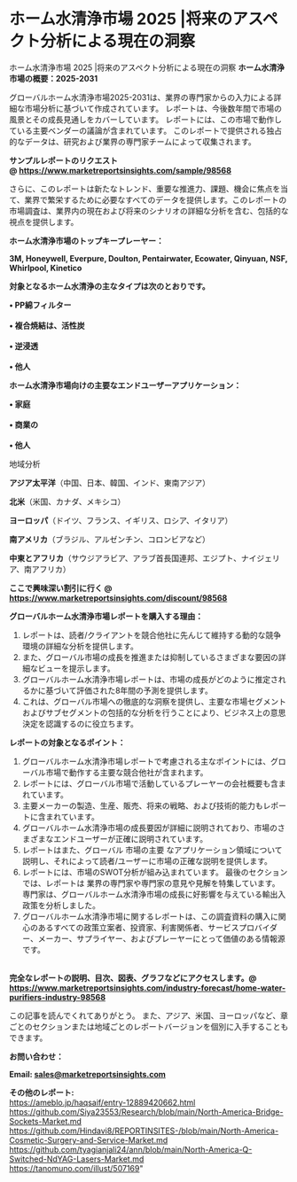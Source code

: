 # ホーム水清浄市場 2025 |将来のアスペクト分析による現在の洞察
ホーム水清浄市場 2025 |将来のアスペクト分析による現在の洞察
<strong><b>ホーム水清浄市場の概要：2025-2031</b></strong>

グローバルホーム水清浄市場2025-2031は、業界の専門家からの入力による詳細な市場分析に基づいて作成されています。 レポートは、今後数年間で市場の風景とその成長見通しをカバーしています。 レポートには、この市場で動作している主要ベンダーの議論が含まれています。 このレポートで提供される独占的なデータは、研究および業界の専門家チームによって収集されます。

<strong>サンプルレポートのリクエスト @ <a href=https://www.marketreportsinsights.com/sample/98568>https://www.marketreportsinsights.com/sample/98568</a></strong>

さらに、このレポートは新たなトレンド、重要な推進力、課題、機会に焦点を当て、業界で繁栄するために必要なすべてのデータを提供します。このレポートの市場調査は、業界内の現在および将来のシナリオの詳細な分析を含む、包括的な視点を提供します。

<strong>ホーム水清浄市場のトップキープレーヤー：</strong>

<strong>3M, Honeywell, Everpure, Doulton, Pentairwater, Ecowater, Qinyuan, NSF, Whirlpool, Kinetico</strong>

<strong><b>対象となるホーム水清浄の主なタイプは次のとおりです。</b></strong>

<strong>• PP綿フィルター<br><br>• 複合焼結は、活性炭<br><br>• 逆浸透<br><br>• 他人</strong>

<strong><b>ホーム水清浄市場向けの主要なエンドユーザーアプリケーション：</b></strong>

<strong>• 家庭<br><br>• 商業の<br><br>• 他人</strong>

 地域分析

<strong><b>アジア太平洋</b></strong>（中国、日本、韓国、インド、東南アジア）

<strong><b>北米</b></strong>（米国、カナダ、メキシコ）

<strong><b>ヨーロッパ</b></strong>（ドイツ、フランス、イギリス、ロシア、イタリア）

<strong><b>南アメリカ</b></strong>（ブラジル、アルゼンチン、コロンビアなど）

<strong><b>中東とアフリカ</b></strong>（サウジアラビア、アラブ首長国連邦、エジプト、ナイジェリア、南アフリカ）

<strong>ここで興味深い割引に行く @ <a href=https://www.marketreportsinsights.com/discount/98568>https://www.marketreportsinsights.com/discount/98568</a></strong>

<strong><b>グローバルホーム水清浄市場レポートを購入する理由：</b></strong>
<ol>
  <li>レポートは、読者/クライアントを競合他社に先んじて維持する動的な競争環境の詳細な分析を提供します。</li>
  <li>また、グローバル市場の成長を推進または抑制しているさまざまな要因の詳細なビューを提示します。</li>
  <li>グローバルホーム水清浄市場レポートは、市場の成長がどのように推定されるかに基づいて評価された8年間の予測を提供します。</li>
  <li>これは、グローバル市場への徹底的な洞察を提供し、主要な市場セグメントおよびサブセグメントの包括的な分析を行うことにより、ビジネス上の意思決定を認識するのに役立ちます。</li>
</ol>
<strong><b>レポートの対象となるポイント：</b></strong>
<ol>
  <li>グローバルホーム水清浄市場レポートで考慮される主なポイントには、グローバル市場で動作する主要な競合他社が含まれます。</li>
  <li>レポートには、グローバル市場で活動しているプレーヤーの会社概要も含まれています。</li>
  <li>主要メーカーの製造、生産、販売、将来の戦略、および技術的能力もレポートに含まれています。</li>
  <li>グローバルホーム水清浄市場の成長要因が詳細に説明されており、市場のさまざまなエンドユーザーが正確に説明されています。</li>
  <li>レポートはまた、グローバル 市場の主要 なアプリケーション領域について説明し、それによって読者/ユーザーに市場の正確な説明を提供します。</li>
  <li>レポートには、市場のSWOT分析が組み込まれています。 最後のセクションでは、レポートは 業界の専門家や専門家の意見や見解を特集しています。 専門家は、グローバルホーム水清浄市場の成長に好影響を与えている輸出入政策を分析しました。</li>
  <li>グローバルホーム水清浄市場に関するレポートは、この調査資料の購入に関心のあるすべての政策立案者、投資家、利害関係者、サービスプロバイダー、メーカー、サプライヤー、およびプレーヤーにとって価値のある情報源です。</li>
</ol><br>
<strong>完全なレポートの説明、目次、図表、グラフなどにアクセスします。@ <a href=https://www.marketreportsinsights.com/industry-forecast/home-water-purifiers-industry-98568>https://www.marketreportsinsights.com/industry-forecast/home-water-purifiers-industry-98568</a></strong>

この記事を読んでくれてありがとう。 また、アジア、米国、ヨーロッパなど、章ごとのセクションまたは地域ごとのレポートバージョンを個別に入手することもできます。

<strong><b>お問い合わせ：</b></strong>

<strong>Email: </strong><a href=mailto:sales@marketreportsinsights.com><strong>sales@marketreportsinsights.com</strong></a>

<strong>その他のレポート:</strong>
<br>
<a href=https://ameblo.jp/haqsaif/entry-12889420662.html>https://ameblo.jp/haqsaif/entry-12889420662.html</a>
<br>
<a href=https://github.com/Siya23553/Research/blob/main/North-America-Bridge-Sockets-Market.md>https://github.com/Siya23553/Research/blob/main/North-America-Bridge-Sockets-Market.md</a>
<br>
<a href=https://github.com/Hindavi8/REPORTINSITES-/blob/main/North-America-Cosmetic-Surgery-and-Service-Market.md>https://github.com/Hindavi8/REPORTINSITES-/blob/main/North-America-Cosmetic-Surgery-and-Service-Market.md</a>
<br>
<a href=https://github.com/tyagianjali24/ann/blob/main/North-America-Q-Switched-NdYAG-Lasers-Market.md>https://github.com/tyagianjali24/ann/blob/main/North-America-Q-Switched-NdYAG-Lasers-Market.md</a>
<br>
<a href=https://tanomuno.com/illust/507169>https://tanomuno.com/illust/507169</a>"
